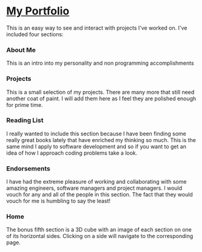 # [My Portfolio](https://thefreck.github.io/Portfolio/)
This is an easy way to see and interact with projects I've worked on. I've included four sections:
### About Me
This is an intro into my personality and non programming accomplishments
### Projects
This is a small selection of my projects. There are many more that still need another coat of paint. I will add them here as I feel they are polished enough for prime time.
### Reading List
I really wanted to include this section because I have been finding some really great books lately that have enriched my thinking so much. This is the same mind I apply to software development and so if you want to get an idea of how I approach coding problems take a look.
### Endorsements
I have had the extreme pleasure of working and collaborating with some amazing engineers, software managers and project managers. I would vouch for any and all of the people in this section. The fact that they would vouch for me is humbling to say the least!
### Home
The bonus fifth section is a 3D cube with an image of each section on one of its horizontal sides. Clicking on a side will navigate to the corresponding page.
